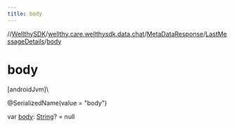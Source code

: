 ```yaml
---
title: body
---
```

//[WellthySDK](../../../../index.html)/[wellthy.care.wellthysdk.data.chat](../../index.html)/[MetaDataResponse](../index.html)/[LastMessageDetails](index.html)/[body](body.html)



# body



[androidJvm]\




@SerializedName(value = "body")



var [body](body.html): [String](https://kotlinlang.org/api/latest/jvm/stdlib/kotlin/-string/index.html)? = null




